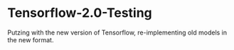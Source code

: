 # Tensorflow-2.0-Testing
Putzing with the new version of Tensorflow, re-implementing old models in the new format.
